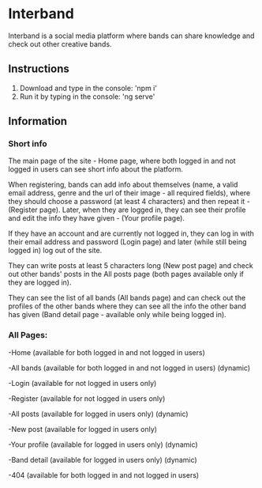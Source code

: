 # Interband

Interband is a social media platform where bands can share knowledge and check out other creative bands.

## Instructions

1. Download and type in the console: 'npm i'
2. Run it by typing in the console: 'ng serve'

## Information

### Short info

The main page of the site - Home page, where both logged in and not logged in users can see short info about the platform.

When registering, bands can add info about themselves (name, a valid email address, genre and the url of their image - all required fields), where they should choose a password (at least 4 characters) and then repeat it - (Register page). Later, when they are logged in, they can see their profile and edit the info they have given - (Your profile page).

If they have an account and are currently not logged in, they can log in with their email address and password (Login page) and later (while still being logged in) log out of the site.

They can write posts at least 5 characters long (New post page) and check out other bands' posts in the All posts page (both pages available only if they are logged in).

They can see the list of all bands (All bands page) and can check out the profiles of the other bands where they can see all the info the other band has given (Band detail page - available only while being logged in).

### All Pages:

-Home (available for both logged in and not logged in users)

-All bands (available for both logged in and not logged in users) (dynamic)

-Login (available for not logged in users only)

-Register (available for not logged in users only)

-All posts (available for logged in users only) (dynamic)

-New post (available for logged in users only)

-Your profile (available for logged in users only) (dynamic)

-Band detail (available for logged in users only) (dynamic)

-404 (available for both logged in and not logged in users)
